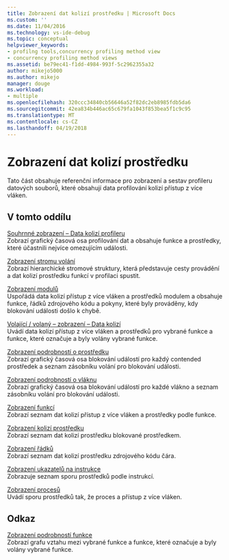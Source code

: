 ```yaml
---
title: Zobrazení dat kolizí prostředku | Microsoft Docs
ms.custom: ''
ms.date: 11/04/2016
ms.technology: vs-ide-debug
ms.topic: conceptual
helpviewer_keywords:
- profilng tools,concurrency profiling method view
- concurrency profiling method views
ms.assetid: be79ec41-f1dd-4984-993f-5c2962355a32
author: mikejo5000
ms.author: mikejo
manager: douge
ms.workload:
- multiple
ms.openlocfilehash: 320ccc34840cb56646a52f82dc2eb8985fdb5da6
ms.sourcegitcommit: 42ea834b446ac65c679fa1043f853bea5f1c9c95
ms.translationtype: MT
ms.contentlocale: cs-CZ
ms.lasthandoff: 04/19/2018
---
```

# <a name="resource-contention-data-views"></a>Zobrazení dat kolizí prostředku
Tato část obsahuje referenční informace pro zobrazení a sestav profileru datových souborů, které obsahují data profilování kolizí přístup z více vláken.  
  
## <a name="in-this-section"></a>V tomto oddílu  
 [Souhrnné zobrazení – Data kolizí profileru](../profiling/resource-contention-data-views.md)  
 Zobrazí grafický časová osa profilování dat a obsahuje funkce a prostředky, které účastnili nejvíce omezujícím události.  
  
 [Zobrazení stromu volání](../profiling/call-tree-view-contention-data.md)  
 Zobrazí hierarchické stromové struktury, která představuje cesty provádění a dat kolizí prostředku funkcí v profilaci spustit.  
  
 [Zobrazení modulů](../profiling/modules-view-contention-data.md)  
 Uspořádá data kolizí přístup z více vláken a prostředků modulem a obsahuje funkce, řádků zdrojového kódu a pokyny, které byly prováděny, kdy blokování události došlo k chybě.  
  
 [Volající / volaný – zobrazení – Data kolizí](../profiling/caller-callee-view-contention-data.md)  
 Uvádí data kolizí přístup z více vláken a prostředků pro vybrané funkce a funkce, které označuje a byly volány vybrané funkce.  
  
 [Zobrazení podrobností o prostředku](../profiling/resource-details-view-contention-data.md)  
 Zobrazí grafický časová osa blokování událostí pro každý contended prostředek a seznam zásobníku volání pro blokování události.  
  
 [Zobrazení podrobností o vláknu](../profiling/thread-details-view-contention-data.md)  
 Zobrazí grafický časová osa blokování událostí pro každé vlákno a seznam zásobníku volání pro blokování události.  
  
 [Zobrazení funkcí](../profiling/functions-view-contention-data.md)  
 Zobrazí seznam dat kolizí přístup z více vláken a prostředky podle funkce.  
  
 [Zobrazení kolizí prostředku](../profiling/resource-contentions-view-contention-data.md)  
 Zobrazí seznam dat kolizí prostředku blokované prostředkem.  
  
 [Zobrazení řádků](../profiling/lines-view-contention-data.md)  
 Zobrazí seznam dat kolizí prostředku zdrojového kódu čára.  
  
 [Zobrazení ukazatelů na instrukce](../profiling/instruction-pointers-ips-view-contention-data.md)  
 Zobrazuje seznam sporu prostředků podle instrukcí.  
  
 [Zobrazení procesů](../profiling/process-view-contention-data.md)  
 Uvádí sporu prostředků tak, že proces a přístup z více vláken.  
  
## <a name="reference"></a>Odkaz  
 [Zobrazení podrobností funkce](../profiling/function-details-view.md)  
 Zobrazí grafu vztahu mezi vybrané funkce a funkce, které označuje a byly volány vybrané funkce.